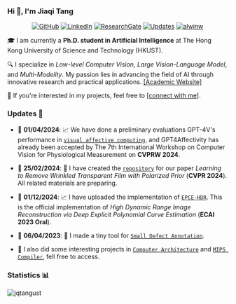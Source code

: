 ### Hi 👋, I'm Jiaqi Tang 

<p align="center">
    <a href="https://github.com/jqtangust/" target="_blank"><img alt="GitHub" src="https://img.shields.io/badge/-GitHub-181717?style=flat-square&logo=github"></a>
    <a href="https://www.linkedin.com/in/jqtnpu" target="_blank"><img alt="LinkedIn" src="https://img.shields.io/badge/-LinkedIn-0077B5?style=flat-square&logo=Linkedin&logoColor=white"></a>
    <a href="https://www.researchgate.net/profile/Jiaqi-Tang-29" target="_blank"><img alt="ResearchGate" src="https://img.shields.io/badge/-ResearchGate-00CCBB?style=flat-square&logo=ResearchGate&logoColor=white"></a>
    <a href="https://github.com/jqtangust?tab=followers" target="_blank"><img alt="Updates" src="https://img.shields.io/badge/--000000?style=flat-square&logo=RSS&logoColor=white"></a>
    <a href="https://github.com/jqtangust" target="_blank"><img alt="alwinw" src="https://badges.pufler.dev/visits/alwinw/alwinw?logo=GitHub&label=visits&color=success&logoColor=white&style=flat-square"/></a>
    <!--<a href="https://github.com/jqtangust" target="_blank"><img alt="profile hits" src="https://img.shields.io/jsdelivr/gh/hw/alwinw/alwinw?label=hits&style=flat-square"></a>-->
</p>


🎓 I am currently a __Ph.D. student in Artificial Intelligence__ at The Hong Kong University of Science and Technology (HKUST).

🔍 I specialize in *Low-level Computer Vision*, *Large Vision-Language Model*, and *Multi-Modelity*. My passion lies in advancing the field of AI through innovative research and practical applications. [[Academic Website]](https://jqtangust.github.io)

💼 If you're interested in my projects, feel free to [[connect with me]](mailto:jtang092@connect.ust.hk).

### Updates 📢

- 📅 **01/04/2024**: 📈 We have done a preliminary evaluations GPT-4V's performance in [`visual affective computing`](https://github.com/EnVision-Research/GPT4Affectivity), and GPT4Affectivity has already been accepted by The 7th International Workshop on Computer Vision for Physiological Measurement on **CVPRW 2024**.

- 📅 **25/02/2024**: 🚀 I have created the [`repository`](https://github.com/jqtangust/FilmRemoval) for our paper _Learning to Remove Wrinkled Transparent Film with Polarized Prior_ (**CVPR 2024**). All related materials are preparing.
  
- 📅 **01/12/2024**: 📈 I have uploaded the implementation of [`EPCE-HDR`](https://github.com/jqtangust/EPCE-HDR). This is the official implementation of _High Dynamic Range Image Reconstruction via Deep Explicit Polynomial Curve Estimation_ (**ECAI 2023 Oral**).
  
- 📅 **06/04/2023**: 🔧 I made a tiny tool for [`Small Defect Annotation`](https://github.com/jqtangust/small_defect_annotation).

- 🔧 I also did some interesting projects in [`Computer Architecture`](https://github.com/jqtangust/3_Stage_MIPS_CPU) and [`MIPS Compiler`](https://github.com/jqtangust/C0_MIPS32_64_Compiler), fell free to access.

### Statistics 📊

<p align="center">
<img align="left" src="https://github-readme-stats.vercel.app/api?username=jqtangust&show_icons=true&locale=en" alt="jqtangust" />
<!-- <img align="left" src="https://github-readme-stats.vercel.app/api/top-langs/?username=jqtangust&layout=compact&count_private=true" />
</p> -->
